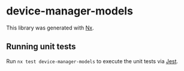 # device-manager-models

This library was generated with [Nx](https://nx.dev).

## Running unit tests

Run `nx test device-manager-models` to execute the unit tests via [Jest](https://jestjs.io).
